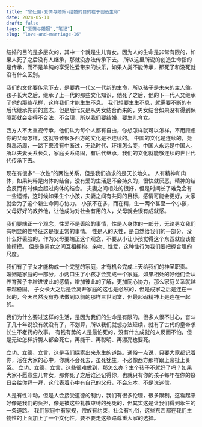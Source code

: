 ```yaml
---
title: "曾仕强-爱情与婚姻-结婚的目的在于创造生命"
date: 2024-05-11
draft: false
tags: ["爱情与婚姻","笔记"]
slug: "love-and-marriage-16"
---
```


结婚的目的是多层次的，其中一个就是生儿育女。因为人的生命是非常有限的，如果人死了之后没有人继承，那就没办法传承下去。
所以这里所说的创造生命指的是传承，而不是单纯的享受性爱带来的快乐，如果人类不能传承，那死了和没死就没有什么区别。

我们的文化要传承下去，是要靠一代又一代新的生命，所以孩子是未来的主人翁。
孩子长大之后，继承了上一代的那些文化知识，他死了之后，他的下一代人又继承了他的那些花样，这样我们才能生生不息。
我们想要生生不息，就需要不断的有后代继承先前的意志，但是后代又是从男女结合而来的，男女结合如果没有得到保障那就会变得不合法，不合理，所以我们要结婚，要生儿育女。

西方人不太重视传承，他们认为每个人都有自由，你想怎样就可以怎样，不用顾虑你的父母怎样，这就导致很多西方的文化是不连续的。
中国的文化是连续的，尧舜禹汤周，一路下来没有中断过，无论时代、环境怎么变，中国人永远是中国人。
所以夫妻关系长久，家庭关系稳固，有后代继承，我们的文化就能够连续的世世代代传承下去。

现在有很多“一次性”的两性关系，但是我们追求的是天长地久。
人有精神和肉体，如果纯粹是肉体的结合，没有爱的生活是不会持久的，很快就厌恶，精神的结合反而有时候会超过肉体的结合。
夫妻之间相处的很好，但是时间长了难免会有一些遗憾，这时候如果生个小孩，夫妻之间有共同的目标，感情可能会更好，大家就会为了这个新生命同心协力。
小孩不在多，而在精，生一两个甚至一个小孩，父母好好的教养他，让他成为对社会有用的人，父母就会很有成就感。

我们要端正一个观念，性爱不是丢脸的事情，性是人身体的一部分，无论男女我们有明显的性特征这是很正常的事情。
性是人的天性，是自然给我们的一部分，没什么好丢脸的，作为父母要端正这个观念，不要从小让小孩觉得这个东西就应该偷偷摸摸。
但是像男女之间互相拥抱、亲吻、性爱，这种性行为我们要把握合理的尺度。

我们有了子女才能构成一个完整的家庭，才有机会完成上天给我们的神圣职责。
婚姻是家庭的一部分，小两口生了小孩才会变成一个家庭，如果相处的好他们会从养育孩子中增进彼此的感情，增加彼此的了解，更加同心协力，那么家庭关系就越来越稳固。
子女长大之后是会离开家庭的这也是必然的，但是成家之后是连在一起的，今天虽然没有办法做到以前的那样三世同堂，但最起码精神上是连在一起的。

我们为什么要过这样的生活，是因为我们的生命是有限的。很多人很不甘心，奋斗了几十年说没有就没有了，不划算，所以我们就想办法延续，就有了古代的皇帝求长生不老药的故事。
有钱有势的人是最怕死的，没有什么成就的人反而不怕，但是无论怎样折腾人都会死亡，再能干、再聪明、再漂亮也要死。

立功、立德、立言，这是我们探索出来永生的道路。通俗一点说，只要大家都记着你，活在大家的心中，你就不会死去，虽死犹生，不必像西方那样跟上帝扯上关系。
立功、立德、立言，这些很难做到，那怎么办？生个孩子不就好了吗？如果大家不愿意生儿育女，那你死了之后谁还记得你，也就只有你的孩子每年在你的祭日会给你拜一拜，这代表着心中有自己的父母，不会忘本，不是说迷信。

人是有性冲动，但是人会接受道德的制约，我们有很多伦理，很多限制，这看起来好像是我们的负担，像是被这些礼教束缚的死死的，但其实这是让我们得到永生的一条道路。
我们家庭中有家规，宗族有约束，社会有礼俗，这些东西都在我们生物性的上面加上了一个文化性，要不要走这条路尊重大家的选择。
